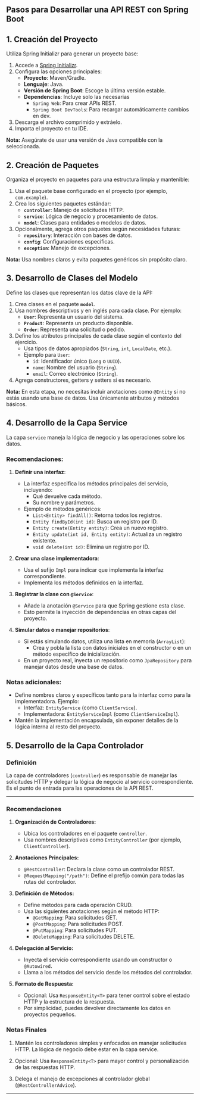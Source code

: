 ## Pasos para Desarrollar una API REST con Spring Boot



## 1. Creación del Proyecto
Utiliza Spring Initializr para generar un proyecto base:

1. Accede a [Spring Initializr](https://start.spring.io/).
2. Configura las opciones principales:
   - **Proyecto**: Maven/Gradle.
   - **Lenguaje**: Java.
   - **Versión de Spring Boot**: Escoge la última versión estable.
   - **Dependencias**: Incluye solo las necesarias
     - `Spring Web`: Para crear APIs REST.
     - `Spring Boot DevTools`: Para recargar automáticamente cambios en dev.
3. Descarga el archivo comprimido y extráelo.
4. Importa el proyecto en tu IDE.

**Nota:** Asegúrate de usar una versión de Java compatible con la seleccionada.


## 2. Creación de Paquetes
Organiza el proyecto en paquetes para una estructura limpia y mantenible:

1. Usa el paquete base configurado en el proyecto (por ejemplo, `com.example`).
2. Crea los siguientes paquetes estándar:
   - **`controller`**: Manejo de solicitudes HTTP.
   - **`service`**: Lógica de negocio y procesamiento de datos.
   - **`model`**: Clases para entidades o modelos de datos.
3. Opcionalmente, agrega otros paquetes según necesidades futuras:
   - **`repository`**: Interacción con bases de datos.
   - **`config`**: Configuraciones específicas.
   - **`exception`**: Manejo de excepciones.

**Nota:** Usa nombres claros y evita paquetes genéricos sin propósito claro.


## 3. Desarrollo de Clases del Modelo
Define las clases que representan los datos clave de la API:

1. Crea clases en el paquete **`model`**.
2. Usa nombres descriptivos y en inglés para cada clase. Por ejemplo:
   - **`User`**: Representa un usuario del sistema.
   - **`Product`**: Representa un producto disponible.
   - **`Order`**: Representa una solicitud o pedido.
3. Define los atributos principales de cada clase según el contexto del ejercicio.
   - Usa tipos de datos apropiados (`String`, `int`, `LocalDate`, etc.).
   - Ejemplo para `User`:
     - `id`: Identificador único (`Long` o `UUID`).
     - `name`: Nombre del usuario (`String`).
     - `email`: Correo electrónico (`String`).
4. Agrega constructores, getters y setters si es necesario.

**Nota:** En esta etapa, no necesitas incluir anotaciones como `@Entity` si no estás 
usando una base de datos. Usa únicamente atributos y métodos básicos.


## 4. Desarrollo de la Capa Service
La capa `service` maneja la lógica de negocio y las operaciones sobre los datos.

### Recomendaciones:
1. **Definir una interfaz**:
   - La interfaz especifica los métodos principales del servicio, incluyendo:
     - Qué devuelve cada método.
     - Su nombre y parámetros.
   - Ejemplo de métodos genéricos:
     - `List<Entity> findAll()`: Retorna todos los registros.
     - `Entity findById(int id)`: Busca un registro por ID.
     - `Entity create(Entity entity)`: Crea un nuevo registro.
     - `Entity update(int id, Entity entity)`: Actualiza un registro existente.
     - `void delete(int id)`: Elimina un registro por ID.

2. **Crear una clase implementadora**:
   - Usa el sufijo `Impl` para indicar que implementa la interfaz correspondiente.
   - Implementa los métodos definidos en la interfaz.

3. **Registrar la clase con `@Service`**:
   - Añade la anotación `@Service` para que Spring gestione esta clase.
   - Esto permite la inyección de dependencias en otras capas del proyecto.

4. **Simular datos o manejar repositorios**:
   - Si estás simulando datos, utiliza una lista en memoria (`ArrayList`):
     - Crea y pobla la lista con datos iniciales en el constructor o en un método
       específico de inicialización.
   - En un proyecto real, inyecta un repositorio como `JpaRepository` para 
     manejar datos desde una base de datos.

### Notas adicionales:
- Define nombres claros y específicos tanto para la interfaz como para la 
  implementadora. Ejemplo:
  - Interfaz: `EntityService` (como `ClientService`).
  - Implementadora: `EntityServiceImpl` (como `ClientServiceImpl`).
- Mantén la implementación encapsulada, sin exponer detalles de la lógica interna 
  al resto del proyecto.


## 5. Desarrollo de la Capa Controlador

### Definición
La capa de controladores (`controller`) es responsable de manejar las 
solicitudes HTTP y delegar la lógica de negocio al servicio correspondiente. 
Es el punto de entrada para las operaciones de la API REST.

---

### Recomendaciones

1. **Organización de Controladores:**
   - Ubica los controladores en el paquete `controller`.
   - Usa nombres descriptivos como `EntityController` (por ejemplo, 
     `ClientController`).

2. **Anotaciones Principales:**
   - `@RestController`: Declara la clase como un controlador REST.
   - `@RequestMapping("/path")`: Define el prefijo común para todas las 
     rutas del controlador.

3. **Definición de Métodos:**
   - Define métodos para cada operación CRUD.
   - Usa las siguientes anotaciones según el método HTTP:
     - `@GetMapping`: Para solicitudes GET.
     - `@PostMapping`: Para solicitudes POST.
     - `@PutMapping`: Para solicitudes PUT.
     - `@DeleteMapping`: Para solicitudes DELETE.

4. **Delegación al Servicio:**
   - Inyecta el servicio correspondiente usando un constructor o 
     `@Autowired`.
   - Llama a los métodos del servicio desde los métodos del controlador.

5. **Formato de Respuesta:**
   - Opcional: Usa `ResponseEntity<T>` para tener control sobre el 
     estado HTTP y la estructura de la respuesta.
   - Por simplicidad, puedes devolver directamente los datos en 
     proyectos pequeños.

### Notas Finales

1. Mantén los controladores simples y enfocados en manejar solicitudes HTTP. 
   La lógica de negocio debe estar en la capa service.

2. Opcional: Usa `ResponseEntity<T>` para mayor control y personalización de las 
   respuestas HTTP.
3. Delega el manejo de excepciones al controlador global 
   (`@RestControllerAdvice`).

---

